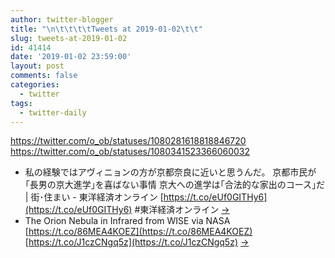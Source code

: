 ```yaml
---
author: twitter-blogger
title: "\n\t\t\t\tTweets at 2019-01-02\t\t"
slug: tweets-at-2019-01-02
id: 41414
date: '2019-01-02 23:59:00'
layout: post
comments: false
categories:
  - twitter
tags:
  - twitter-daily
---
```


https://twitter.com/o_ob/statuses/1080281618818846720 https://twitter.com/o_ob/statuses/1080341523366060032  

*   私の経験ではアヴィニョンの方が京都奈良に近いと思うんだ。 京都市民が｢長男の京大進学｣を喜ばない事情 京大への進学は｢合法的な家出のコース｣だ | 街･住まい - 東洋経済オンライン [https://t.co/eUf0GITHy6](https://t.co/eUf0GITHy6) #東洋経済オンライン [->](https://twitter.com/o_ob/statuses/1080281618818846720)
*   The Orion Nebula in Infrared from WISE via NASA [https://t.co/86MEA4KOEZ](https://t.co/86MEA4KOEZ) [https://t.co/J1czCNgq5z](https://t.co/J1czCNgq5z) [->](https://twitter.com/o_ob/statuses/1080341523366060032)
